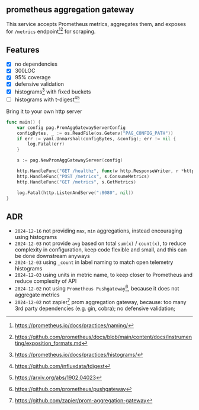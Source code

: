 ## prometheus aggregation gateway

This service accepts Prometheus metrics, aggregates them, and exposes for `/metrics` endpoint[^4][^5] for scraping.

## Features

- [x] no dependencies
- [x] 300LOC
- [x] 95% coverage 
- [x] defensive validation
- [x] histograms[^3] with fixed buckets
- [ ] histograms with t-digest[^6][^7]

Bring it to your own http server

```go
func main() {
	var config pag.PromAggGatewayServerConfig
	configBytes, _ := os.ReadFile(os.Getenv("PAG_CONFIG_PATH"))
	if err := yaml.Unmarshal(configBytes, &config); err != nil {
		log.Fatal(err)
	}

	s := pag.NewPromAggGatewayServer(config)

	http.HandleFunc("GET /healthz", func(w http.ResponseWriter, r *http.Request) { w.WriteHeader(http.StatusOK) })
	http.HandleFunc("POST /metrics", s.ConsumeMetrics)
	http.HandleFunc("GET /metrics", s.GetMetrics)

	log.Fatal(http.ListenAndServe(":8080", nil))
}
```

## ADR

- `2024-12-16` not providing `max`, `min` aggregations, instead encouraging using histograms
- `2024-12-03` not provide `avg` based on total `sum(x)` / `count(x)`, to reduce complexity in configuration, keep code flexible and small, and this can be done downstream anyways 
- `2024-12-03` using `_count` in label naming to match open telemetry histograms
- `2024-12-03` using units in metric name, to keep closer to Prometheus and reduce complexity of API
- `2024-12-02` not using `Prometheus Pushgateway`[^2], because it does not aggregate metrics
- `2024-12-02` not zapier[^1] prom aggregation gateway, because: too many 3rd party dependencies (e.g. gin, cobra); no defensive validation;

[^1]: https://github.com/zapier/prom-aggregation-gateway 
[^2]: https://github.com/prometheus/pushgateway
[^3]: https://prometheus.io/docs/practices/histograms/
[^4]: https://prometheus.io/docs/practices/naming/
[^5]: https://github.com/prometheus/docs/blob/main/content/docs/instrumenting/exposition_formats.md 
[^6]: https://github.com/influxdata/tdigest
[^7]: https://arxiv.org/abs/1902.04023
